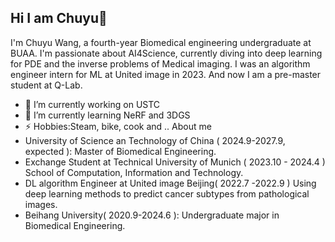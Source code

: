 ## Hi I am Chuyu👋

I'm Chuyu Wang, a fourth-year Biomedical engineering undergraduate at BUAA. I'm passionate about AI4Science, currently diving into deep learning for PDE and the inverse problems of Medical imaging. I was an algorithm engineer intern for ML at United image in 2023. And now I am a pre-master student at Q-Lab.

- 🔭 I’m currently working on USTC
- 🌱 I’m currently learning NeRF and 3DGS
- ⚡ Hobbies:Steam, bike, cook and .. 
About me
- University of Science an Technology of China ( 2024.9-2027.9, expected ): Master of Biomedical Engineering.
- Exchange Student at Technical University of Munich ( 2023.10 - 2024.4 ) School of Computation, Information and Technology.
- DL algorithm Engineer at United image Beijing( 2022.7 -2022.9 ) Using deep learning methods to predict cancer subtypes from pathological images.
- Beihang University( 2020.9-2024.6 ): Undergraduate major in Biomedical Engineering.

